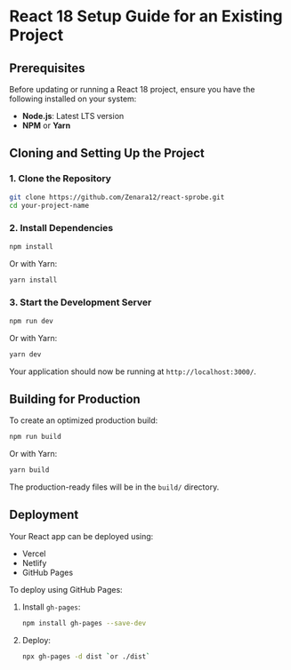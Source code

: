 # React 18 Setup Guide for an Existing Project

## Prerequisites
Before updating or running a React 18 project, ensure you have the following installed on your system:

- **Node.js**: Latest LTS version
- **NPM** or **Yarn**

## Cloning and Setting Up the Project

### 1. Clone the Repository
```sh
git clone https://github.com/Zenara12/react-sprobe.git
cd your-project-name
```

### 2. Install Dependencies
```sh
npm install
```
Or with Yarn:
```sh
yarn install
```

### 3. Start the Development Server
```sh
npm run dev
```
Or with Yarn:
```sh
yarn dev
```

Your application should now be running at `http://localhost:3000/`.

## Building for Production
To create an optimized production build:
```sh
npm run build
```
Or with Yarn:
```sh
yarn build
```

The production-ready files will be in the `build/` directory.


## Deployment
Your React app can be deployed using:
- Vercel
- Netlify
- GitHub Pages

To deploy using GitHub Pages:
1. Install `gh-pages`:
   ```sh
   npm install gh-pages --save-dev
   ```
2. Deploy:
   ```sh
   npx gh-pages -d dist `or ./dist`
   ```
